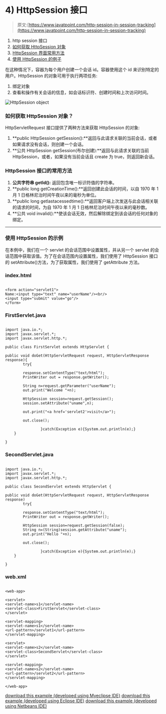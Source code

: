 # 4) HttpSession 接口

> 原文:[https://www.javatpoint.com/http-session-in-session-tracking](https://www.javatpoint.com/http-session-in-session-tracking)

1.  http session 接口
2.  [如何获取 HttpSession 对象](#httpsessionhow)
3.  [HttpSession 界面常用方法](#httpsessionmethod)
4.  [使用 HttpSession 的例子](#httpsessionex)

在这种情况下，容器为每个用户创建一个会话 id。容器使用这个 id 来识别特定的用户。HttpSession 的对象可用于执行两项任务:

1.  绑定对象
2.  查看和操作有关会话的信息，如会话标识符、创建时间和上次访问时间。

![HttpSession object](../Images/3a6b23ddcd841c2a3fac2060e69af631.png)

### 如何获取 HttpSession 对象？

HttpServletRequest 接口提供了两种方法来获取 HttpSession 的对象:

1.  **public HttpSession getSession():**返回与此请求关联的当前会话，或者如果请求没有会话，则创建一个会话。
2.  **公共 HttpSession getSession(布尔创建):**返回与此请求关联的当前 HttpSession，或者，如果没有当前会话且 create 为 true，则返回新会话。

### HttpSession 接口的常用方法

1.  **公共字符串 getId():** 返回包含唯一标识符值的字符串。
2.  **public long getCreationTime():**返回创建此会话的时间，以自 1970 年 1 月 1 日格林尼治时间午夜以来的毫秒为单位。
3.  **public long getlastacessedtime():**返回客户端上次发送与此会话相关联的请求的时间，为自 1970 年 1 月 1 日格林尼治时间午夜以来的毫秒数。
4.  **公共 void invalid():**使该会话无效，然后解除绑定到该会话的任何对象的绑定。

* * *

### 使用 HttpSession 的示例

在本例中，我们在一个 servlet 的会话范围中设置属性，并从另一个 servlet 的会话范围中获取该值。为了在会话范围内设置属性，我们使用了 HttpSession 接口的 setAttribute()方法，为了获取属性，我们使用了 getAttribute 方法。

### index.html

```

<form action="servlet1">
Name:<input type="text" name="userName"/><br/>
<input type="submit" value="go"/>
</form>

```

### FirstServlet.java

```

import java.io.*;
import javax.servlet.*;
import javax.servlet.http.*;

public class FirstServlet extends HttpServlet {

public void doGet(HttpServletRequest request, HttpServletResponse response){
		try{

		response.setContentType("text/html");
		PrintWriter out = response.getWriter();

		String n=request.getParameter("userName");
		out.print("Welcome "+n);

		HttpSession session=request.getSession();
		session.setAttribute("uname",n);

		out.print("<a href='servlet2'>visit</a>");

		out.close();

                }catch(Exception e){System.out.println(e);}
	}

}

```

### SecondServlet.java

```

import java.io.*;
import javax.servlet.*;
import javax.servlet.http.*;

public class SecondServlet extends HttpServlet {

public void doGet(HttpServletRequest request, HttpServletResponse response)
		try{

		response.setContentType("text/html");
		PrintWriter out = response.getWriter();

		HttpSession session=request.getSession(false);
		String n=(String)session.getAttribute("uname");
		out.print("Hello "+n);

		out.close();

                }catch(Exception e){System.out.println(e);}
	}

}

```

### web.xml

```

<web-app>

<servlet>
<servlet-name>s1</servlet-name>
<servlet-class>FirstServlet</servlet-class>
</servlet>

<servlet-mapping>
<servlet-name>s1</servlet-name>
<url-pattern>/servlet1</url-pattern>
</servlet-mapping>

<servlet>
<servlet-name>s2</servlet-name>
<servlet-class>SecondServlet</servlet-class>
</servlet>

<servlet-mapping>
<servlet-name>s2</servlet-name>
<url-pattern>/servlet2</url-pattern>
</servlet-mapping>

</web-app>

```

[download this example (developed using Myeclipse IDE)](https://static.javatpoint.com/src/servlet/HttpSession.zip)
[download this example (developed using Eclipse IDE)](https://static.javatpoint.com/src/servlet/eclipse/HttpSession.zip)
[download this example (developed using Netbeans IDE)](https://static.javatpoint.com/src/servlet/netbeans/HttpSession.zip)
